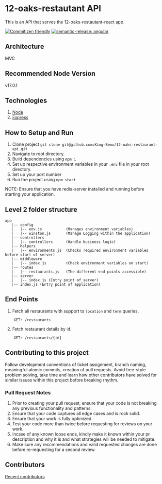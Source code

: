 # 12-oaks-restautant API

This is an API that serves the 12-oaks-restautant-react app.

[![Commitizen friendly](https://img.shields.io/badge/commitizen-friendly-brightgreen.svg)](http://commitizen.github.io/cz-cli/)
[![semantic-release: angular](https://img.shields.io/badge/semantic--release-angular-e10079?logo=semantic-release)](https://github.com/semantic-release/semantic-release)

## Architecture

MVC

## Recommended Node Version

v17.0.1

## Technologies

1. [Node](https://nodejs.org/en/)
2. [Express](https://expressjs.com/)

## How to Setup and Run

1. Clone project `git clone git@github.com:King-Benx/12-oaks-restaurant-api.git`
2. Navigate to root directory.
3. Build dependencies using `npm i`
4. Set up respective environment variables in your `.env` file in your root directory.
5. Set up your port number
6. Run the project using `npm start`

NOTE: Ensure that you have redis-server installed and running before starting your application.

## Level 2 folder structure

```
app
   |-- config 
   |   |-- env.js           (Manages environment variables)
   |   |-- winston.js       (Manage Logging within the application)
   |-- controllers 
   |   |-- controllers      (Handle business logic)
   |-- helpers
   |   |-- environments.js  (Checks required environment variables before start of server)
   |-- middleware
   |   |-- index.js         (Check environment variables on start)
   |-- routes
   |   |-- restaurants.js   (The different end points accessible)
   |-- server
   |   |-- index.js (Entry point of server)
   |-- index.js (Entry point of application)
```

## End Points

1. Fetch all restaurants with support to ```location``` and ```term``` queries.

```
    GET: /restaurants 
```

2. Fetch restaurant details by id.

```
    GET: /restaurants/{id} 
```

## Contributing to this project

Follow development conventions of ticket assignment, branch naming, meaningful atomic commits, creation of pull requests. Avoid free-style problem solving, take time and learn how other contributors have solved for similar issues within this project before breaking rhythm.

### Pull Request Notes

1. Prior to creating your pull request, ensure that your code is not breaking any previous functionality and patterns.
2. Ensure that your code captures all edge cases and is rock solid.
3. Ensure that your work is fully optimized.
4. Test your code more than twice before requesting for reviews on your work.
5. Incase of any known loose ends, kindly make it known within your pr description and why it is and what strategies will be needed to mitigate.
6. Make sure any recommendations and valid requested changes are done before re-requesting for a second review.

## Contributors

[Recent contributors](https://github.com/King-Benx/12-oaks-restaurant-api/graphs/contributors)
